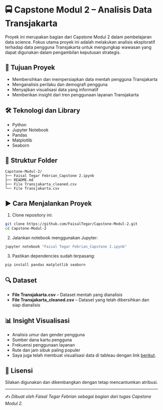 # 🚍 Capstone Modul 2 – Analisis Data Transjakarta

Proyek ini merupakan bagian dari Capstone Modul 2 dalam pembelajaran data science. Fokus utama proyek ini adalah melakukan analisis eksploratif terhadap data pengguna Transjakarta untuk mengungkap wawasan yang dapat digunakan dalam pengambilan keputusan strategis.

## 🎯 Tujuan Proyek

- Membersihkan dan mempersiapkan data mentah pengguna Transjakarta  
- Menganalisis perilaku dan demografi pengguna  
- Menyajikan visualisasi data yang informatif  
- Memberikan insight dari tren penggunaan layanan Transjakarta  

## 🛠️ Teknologi dan Library

- Python  
- Jupyter Notebook  
- Pandas  
- Matplotlib  
- Seaborn  

## 📁 Struktur Folder

```
Capstone-Modul-2/  
├── Faisal Tegar Febrian_Capstone 2.ipynb  
├── README.md
├── File Transjakarta_cleaned.csv  
└── File Transjakarta.csv
```

## ▶️ Cara Menjalankan Proyek

1. Clone repository ini:

```bash
git clone https://github.com/FaisalTegar/Capstone-Modul-2.git
cd Capstone-Modul-2
```

2. Jalankan notebook menggunakan Jupyter:

```bash
jupyter notebook "Faisal Tegar Febrian_Capstone 2.ipynb"
```

3. Pastikan dependencies sudah terpasang:

```bash
pip install pandas matplotlib seaborn
```

## 🔍 Dataset

- **File Transjakarta.csv** – Dataset mentah yang dianalisis  
- **File Transjakarta_cleaned.csv** – Dataset yang telah dibersihkan dan siap dianalisis  

## 📊 Insight Visualisasi

- Analisis umur dan gender pengguna  
- Sumber dana kartu pengguna  
- Frekuensi penggunaan layanan  
- Rute dan jam sibuk paling populer  
- Saya juga telah membuat visualisasi data di tableau dengan link [berikut](https://public.tableau.com/app/profile/faisal.tegar.febrian/vizzes). 
  
## 🧾 Lisensi

Silakan digunakan dan dikembangkan dengan tetap mencantumkan atribusi.

---

✍️ *Dibuat oleh Faisal Tegar Febrian sebagai bagian dari tugas Capstone Modul 2.*
